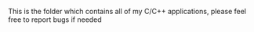 This is the folder which contains all of my C/C++ applications, please feel free to report bugs if needed

